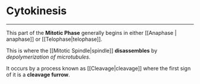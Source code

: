 # Cytokinesis
---
This part of the **Mitotic Phase** generally begins in either [[Anaphase | anaphase]] or [[Telophase|telophase]].

This is where the [[Mitotic Spindle|spindle]] **disassembles** by *depolymerization of microtubules*.

It occurs by a process known as [[Cleavage|cleavage]] where the first sign of it is a **cleavage furrow**.